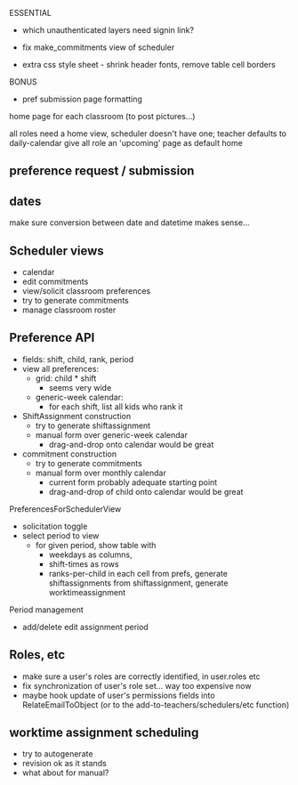 
ESSENTIAL

* which unauthenticated layers need signin link?



* fix make_commitments view of scheduler

* extra css style sheet - shrink header fonts, remove table cell borders




BONUS

* pref submission page formatting

home page for each classroom (to post pictures...)

all roles need a home view, scheduler doesn't have one; teacher defaults to daily-calendar
give all role an 'upcoming' page as default home




preference request / submission
-----



dates
-----

make sure conversion between date and datetime makes sense...


Scheduler views
-------------------

- calendar
- edit commitments
- view/solicit classroom preferences
- try to generate commitments
- manage classroom roster

Preference API
--------------

- fields: shift, child, rank, period
- view all preferences:
    - grid: child * shift
        - seems very wide
    - generic-week calendar: 
        - for each shift, list all kids who rank it
- ShiftAssignment construction
    - try to generate shiftassignment
    - manual form over generic-week calendar
        - drag-and-drop onto calendar would be great
- commitment construction
    - try to generate commitments
    - manual form over monthly calendar
        - current form probably adequate starting point
        - drag-and-drop of child onto calendar would be great

PreferencesForSchedulerView
- solicitation toggle
- select period to view
    - for given period, show table with 
        - weekdays as columns, 
        - shift-times as rows
        - ranks-per-child in each cell
from prefs, generate shiftassignments
from shiftassignment, generate worktimeassignment

Period management
- add/delete edit assignment period

Roles, etc
----------

- make sure a user's roles are correctly identified, in user.roles etc
- fix synchronization of user's role set... way too expensive now
- maybe hook update of user's permissions fields into RelateEmailToObject (or to the add-to-teachers/schedulers/etc function) 

worktime assignment scheduling
------------------------------

- try to autogenerate
- revision ok as it stands
- what about for manual?

